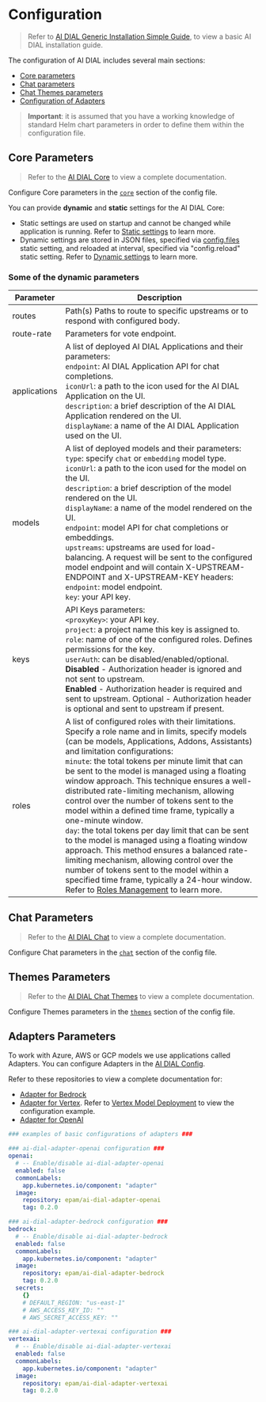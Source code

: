 # Configuration

> Refer to [AI DIAL Generic Installation Simple Guide](https://github.com/epam/ai-dial-helm/tree/main/charts/dial/examples/generic/simple), to view a basic AI DIAL installation guide.

The configuration of AI DIAL includes several main sections:

* [Core parameters](#core-parameters)
* [Chat parameters](#chat-parameters)
* [Chat Themes parameters](#themes-parameters)
* [Configuration of Adapters](#adapters-parameters)

> **Important**: it is assumed that you have a working knowledge of standard Helm chart parameters in order to define them within the configuration file.

## Core Parameters

> Refer to the [AI DIAL Core](https://github.com/epam/ai-dial-core) to view a complete documentation.

Configure Core parameters in the [`core`](https://github.com/epam/ai-dial-helm/blob/8a2d6ebe301965ef0e4f06bc5f6e47aadc7b597f/charts/dial/examples/generic/simple/values.yaml#L1) section of the config file.

You can provide **dynamic** and **static** settings for the AI DIAL Core:

* Static settings are used on startup and cannot be changed while application is running. Refer to [Static settings](https://github.com/epam/ai-dial-core#static-settings) to learn more.
* Dynamic settings are stored in JSON files, specified via [config.files](https://github.com/epam/ai-dial-helm/blob/8a2d6ebe301965ef0e4f06bc5f6e47aadc7b597f/charts/dial/examples/generic/simple/values.yaml#L6C3-L6C6) static setting, and reloaded at interval, specified via "config.reload" static setting. Refer to [Dynamic settings](https://github.com/epam/ai-dial-core#dynamic-settings) to learn more.

### Some of the dynamic parameters

|Parameter|Description|
|---------|-----------|
|routes|Path(s)  Paths to route to specific upstreams or to respond with configured body.|
|route-rate|Parameters for vote endpoint.|
|applications|A list of deployed AI DIAL Applications and their parameters:<br />`endpoint`: AI DIAL Application API for chat completions.<br />`iconUrl`: a path to the icon used for the AI DIAL Application on the UI.<br />`description`: a brief description of the AI DIAL Application rendered on the UI.<br />`displayName`: a name of the AI DIAL Application used on the UI.|
|models|A list of deployed models and their parameters:<br />`type`: specify `chat` or `embedding` model type.<br />`iconUrl`: a path to the icon used for the model on the UI.<br />`description`: a brief description of the model rendered on the UI.<br />`displayName`: a name of the model rendered on the UI.<br />`endpoint`: model API for chat completions or embeddings.<br />`upstreams`: upstreams are used for load-balancing. A request will be sent to the configured model endpoint and will contain X-UPSTREAM-ENDPOINT and X-UPSTREAM-KEY headers:<br />`endpoint`: model endpoint.<br />`key`: your API key.|
|keys|API Keys parameters:<br />`<proxyKey>`: your API key.<br />`project`: a project name this key is assigned to.<br />`role`: name of one of the configured roles. Defines permissions for the key.<br />`userAuth`: can be disabled/enabled/optional.<br />**Disabled** - Authorization header is ignored and not sent to upstream.<br />**Enabled** - Authorization header is required and sent to upstream. Optional - Authorization header is optional and sent to upstream if present.|
|roles|A list of configured roles with their limitations. Specify a role name and in limits, specify models (can be models, Applications, Addons, Assistants) and limitation configurations:<br />`minute`: the total tokens per minute limit that can be sent to the model is managed using a floating window approach. This technique ensures a well-distributed rate-limiting mechanism, allowing control over the number of tokens sent to the model within a defined time frame, typically a one-minute window.<br />`day`: the total tokens per day limit that can be sent to the model is managed using a floating window approach. This method ensures a balanced rate-limiting mechanism, allowing control over the number of tokens sent to the model within a specified time frame, typically a 24-hour window.<br />Refer to [Roles Management](/docs/tutorials/roles-management.md) to learn more.|

## Chat Parameters

> Refer to the [AI DIAL Chat](https://github.com/epam/ai-dial-chat) to view a complete documentation.

Configure Chat parameters in the [`chat`](https://github.com/epam/ai-dial-helm/blob/8a2d6ebe301965ef0e4f06bc5f6e47aadc7b597f/charts/dial/examples/generic/simple/values.yaml#L63) section of the config file.

## Themes Parameters

> Refer to the [AI DIAL Chat Themes](https://github.com/epam/ai-dial-chat-themes) to view a complete documentation.

Configure Themes parameters in the [`themes`](https://github.com/epam/ai-dial-helm/blob/8a2d6ebe301965ef0e4f06bc5f6e47aadc7b597f/charts/dial/examples/generic/simple/values.yaml#L98) section of the config file.

## Adapters Parameters

To work with Azure, AWS or GCP models we use applications called Adapters. You can configure Adapters in the [AI DIAL Config](https://github.com/epam/ai-dial-helm/blob/8a2d6ebe301965ef0e4f06bc5f6e47aadc7b597f/charts/dial/examples/generic/simple/values.yaml#L114).

Refer to these repositories to view a complete documentation for:

* [Adapter for Bedrock](https://github.com/epam/ai-dial-adapter-bedrock)
* [Adapter for Vertex](https://github.com/epam/ai-dial-adapter-vertexai). Refer to [Vertex Model Deployment](./Vertex%20Model%20Deployment.md#step-3-configure-ai-dial-adapter) to view the configuration example.
* [Adapter for OpenAI](https://github.com/epam/ai-dial-adapter-openai)

```yaml
### examples of basic configurations of adapters ###

### ai-dial-adapter-openai configuration ###
openai:
  # -- Enable/disable ai-dial-adapter-openai
  enabled: false
  commonLabels:
    app.kubernetes.io/component: "adapter"
  image:
    repository: epam/ai-dial-adapter-openai
    tag: 0.2.0

### ai-dial-adapter-bedrock configuration ###
bedrock:
  # -- Enable/disable ai-dial-adapter-bedrock
  enabled: false
  commonLabels:
    app.kubernetes.io/component: "adapter"
  image:
    repository: epam/ai-dial-adapter-bedrock
    tag: 0.2.0
  secrets:
    {}
    # DEFAULT_REGION: "us-east-1"
    # AWS_ACCESS_KEY_ID: ""
    # AWS_SECRET_ACCESS_KEY: ""

### ai-dial-adapter-vertexai configuration ###
vertexai:
  # -- Enable/disable ai-dial-adapter-vertexai
  enabled: false
  commonLabels:
    app.kubernetes.io/component: "adapter"
  image:
    repository: epam/ai-dial-adapter-vertexai
    tag: 0.2.0
```

